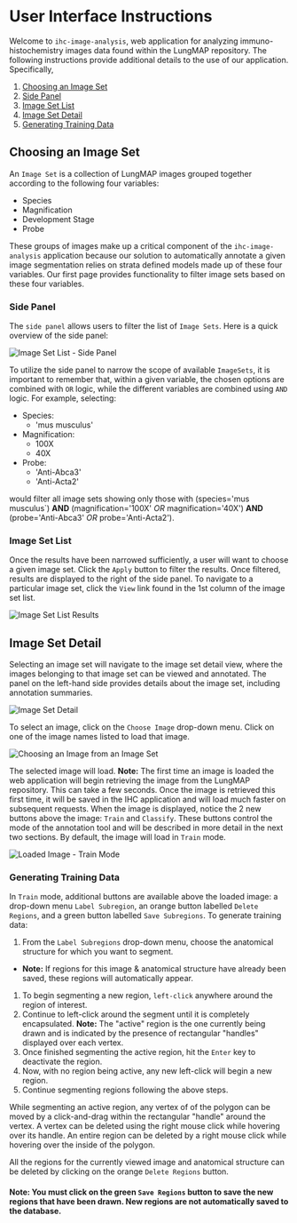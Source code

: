 # User Interface Instructions

Welcome to `ihc-image-analysis`, web application for analyzing immuno-histochemistry images data found within the LungMAP repository.
The following instructions provide additional details to the use of our application. Specifically,

1. [Choosing an Image Set](#choosing-an-imageset)
1. [Side Panel](#side-panel)
1. [Image Set List](#image-set-list)
1. [Image Set Detail](#image-set-detail)
1. [Generating Training Data](#generating-training-data)

<a id="choosing-an-imageset"></a>
## Choosing an Image Set

An `Image Set` is a collection of LungMAP images grouped together according to the following four variables:
- Species
- Magnification
- Development Stage
- Probe

These groups of images make up a critical component of the `ihc-image-analysis` application because our solution to 
automatically annotate a given image segmentation relies on strata defined models made up of these four variables.
Our first page provides functionality to filter image sets based on these four variables.

### Side Panel <a id="side-panel"></a>

The `side panel` allows users to filter the list of `Image Sets`. Here is a quick overview of the side panel:

![Image Set List - Side Panel](ui-instructions/sidepanel.png)

To utilize the side panel to narrow the scope of available `ImageSets`, it is important to remember that, within a given variable, the chosen
options are combined with `OR` logic, while the different variables are combined using `AND` logic. For example, selecting:
* Species:
  * 'mus musculus'
* Magnification:
  * 100X
  * 40X
* Probe:
  * 'Anti-Abca3'
  * 'Anti-Acta2'

would filter all image sets showing only those with (species='mus musculus`) **AND** (magnification='100X' *OR* magnification='40X') **AND** (probe='Anti-Abca3' *OR* probe='Anti-Acta2').
 
### Image Set List <a id="image-set-list"></a>

Once the results have been narrowed sufficiently, a user will want to choose a given image set. Click the `Apply` button to filter the results. Once filtered, results are displayed to the right of the side panel. To navigate to a particular image set, click the `View` link found in the 1st column of the image set list.

![Image Set List Results](ui-instructions/imagesets_results.png)

## Image Set Detail <a id="image-set-detail"></a>

Selecting an image set will navigate to the image set detail view, where the images belonging to that image set can be viewed and annotated. The panel on the left-hand side provides details about the image set, including annotation summaries.

![Image Set Detail](ui-instructions/imageset_b_functionality.png)

 To select an image, click on the `Choose Image` drop-down menu. Click on one of the image names listed to load that image.

![Choosing an Image from an Image Set](ui-instructions/choose_image.png)

The selected image will load. **Note:** The first time an image is loaded the web application will begin retrieving the image from the LungMAP repository. This can take a few seconds. Once the image is retrieved this first time, it will be saved in the IHC application and will load much faster on subsequent requests. When the image is displayed, notice the 2 new buttons above the image: `Train` and `Classify`. These buttons control the mode of the annotation tool and will be described in more detail in the next two sections. By default, the image will load in `Train` mode.

![Loaded Image - Train Mode](ui-instructions/loaded_image.png)


### Generating Training Data <a id="generating-training-data"></a>

In `Train` mode, additional buttons are available above the loaded image: a drop-down menu `Label
Subregion`, an orange button labelled `Delete Regions`, and a green button labelled `Save Subregions`. To generate training data:

1. From the `Label Subregions` drop-down menu, choose the anatomical structure for which you want to segment.
  * **Note:** If regions for this image & anatomical structure have already been saved, these regions will automatically appear.
1. To begin segmenting a new region, `left-click` anywhere around the region of interest.
1. Continue to left-click around the segment until it is completely encapsulated. **Note:** The "active" region is the one currently being drawn and is indicated by the presence of rectangular "handles" displayed over each vertex.
1. Once finished segmenting the active region, hit the `Enter` key to deactivate the region.
1. Now, with no region being active, any new left-click will begin a new region.
1. Continue segmenting regions following the above steps.

While segmenting an active region, any vertex of of the polygon can be moved by a click-and-drag within the rectangular "handle" around the vertex. A vertex can be deleted using the right mouse click while hovering over its handle. An entire region can be deleted by a right mouse click while hovering over the inside of the polygon.

All the regions for the currently viewed image and anatomical structure can be deleted by clicking on the orange `Delete Regions` button.

#### **Note: You must click on the green `Save Regions` button to save the new regions that have been drawn. New regions are not automatically saved to the database.**
